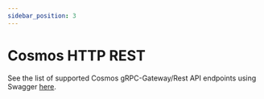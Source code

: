 ```yaml
---
sidebar_position: 3
---
```


# Cosmos HTTP REST

See the list
of supported Cosmos gRPC-Gateway/Rest API endpoints using Swagger [here](../api#clients).
